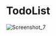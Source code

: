 # TodoList
![Screenshot_7](https://user-images.githubusercontent.com/73348407/111360686-1b8b4980-869e-11eb-8c0c-2bddf0fe1339.png)
